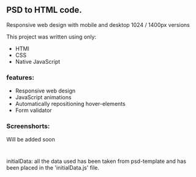 ## PSD to HTML code.
Responsive web design with mobile and desktop 1024 / 1400px versions

This project was written using only:

- HTMl
- CSS
- Native JavaScript 

### features:

- Responsive web design
- JavaScript animations
- Automatically repositioning hover-elements
- Form validator



### Screenshorts:

Will be added soon


#

initialData: all the data used has been taken from psd-template 
and has been placed in the 'initialData.js' file.